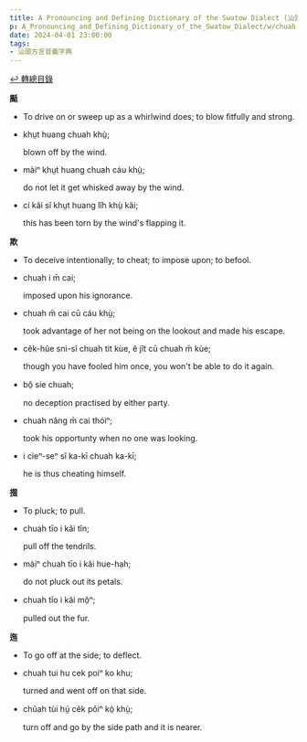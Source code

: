 ```yaml
---
title: A Pronouncing and Defining Dictionary of the Swatow Dialect (汕頭方言音義字典) / chuah
p: A_Pronouncing_and_Defining_Dictionary_of_the_Swatow_Dialect/w/chuah
date: 2024-04-01 23:00:00
tags: 
- 汕頭方言音義字典
---
```


[↩️ 轉總目錄](/A_Pronouncing_and_Defining_Dictionary_of_the_Swatow_Dialect)


**颳**
- To drive on or sweep up as a whirlwind does; to blow fitfully and strong.

- khṳt huang chuah khṳ̀;

  blown off by the wind.

- màiⁿ khṳt huang chuah cáu khṳ̀;

  do not let it get whisked away by the wind.

- cí kâi sĭ khṳt huang lîh khṳ̀ kâi;

  this has been torn by the wind's flapping it.

**欺**
- To deceive intentionally; to cheat; to impose upon; to befool.

- chuah i m̄ cai;

  imposed upon his ignorance.

- chuah m̄ cai cū cáu khṳ̀;

  took advantage of her not being on the lookout and made his escape.

- cêk-hûe sni-sĭ chuah tit kùe, ĕ jît cū chuah m̄ kùe;

  though you have fooled him once, you won't be able to do it again.

- bô̤ sie chuah;

  no deception practised by either party.

- chuah nâng m̄ cai thóiⁿ;

  took his opportunty when no one was looking.

- i cìeⁿ-seⁿ sĭ ka-kī chuah ka-kī;

  he is thus cheating himself.

**掇**
- To pluck; to pull.

- chuah tīo i kâi tîn;

  pull off the tendrils.

- màiⁿ chuah tīo i kâi hue-hah;

  do not pluck out its petals.

- chuah tīo i kâi mô̤ⁿ;

  pulled out the fur.

**迤**
- To go off at the side; to deflect.

- chuah tui hu cek poiⁿ ko khu;

  turned and went off on that side.

- chûah tùi hṳ́ cêk pôiⁿ kò̤ khṳ̀;

  turn off and go by the side path and it is nearer.